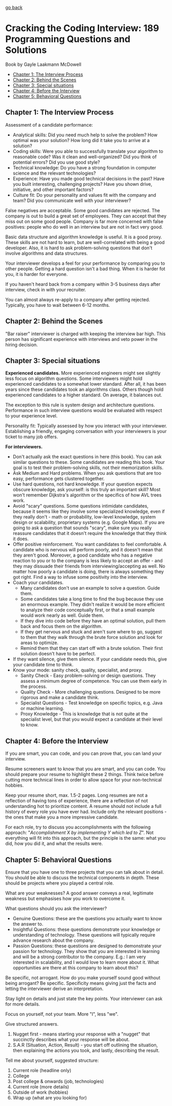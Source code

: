[go back](https://github.com/pkardas/learning)

# Cracking the Coding Interview: 189 Programming Questions and Solutions

Book by Gayle Laakmann McDowell

- [Chapter 1: The Interview Process](#chapter-1-the-interview-process)
- [Chapter 2: Behind the Scenes](#chapter-2-behind-the-scenes)
- [Chapter 3: Special situations](#chapter-3-special-situations)
- [Chapter 4: Before the Interview](#chapter-4-before-the-interview)
- [Chapter 5: Behavioral Questions](#chapter-5-behavioral-questions)

## Chapter 1: The Interview Process

Assessment of a candidate performance:

- Analytical skills: Did you need much help to solve the problem? How optimal was your solution? How long did it take
  you to arrive at a solution?
- Coding skills: Were you able to successfully translate your algorithm to reasonable code? Was it clean and
  well-organized? Did you think of potential errors? Did you use good style?
- Technical knowledge: Do you have a strong foundation in computer science and the relevant technologies?
- Experience: Have you made good technical decisions in the past? Have you built interesting, challenging projects? Have
  you shown drive, initiative, and other important factors?
- Culture fit: Do your personality and values fit with the company and team? Did you communicate well with your
  interviewer?

False negatives are acceptable. Some good candidates are rejected. The company is out to build a great set of employees.
They can accept that they miss out on some good people. Company is far more concerned with false positives: people who
do well in an interview but are not in fact very good.

Basic data structure and algorithm knowledge is useful. It is a good proxy. These skills are not hard to learn, but are
well-correlated with being a good developer. Also, it is hard to ask problem-solving questions that don't involve
algorithms and data structures.

Your interviewer develops a feel for your performance by comparing you to other people. Getting a hard question isn't a
bad thing. When it is harder fot you, it is harder for everyone.

If you haven't heard back from a company within 3-5 business days after interview, check in with your recruiter.

You can almost always re-apply to a company after getting rejected. Typically, you have to wait between 6-12 months.

## Chapter 2: Behind the Scenes

"Bar raiser" interviewer is charged with keeping the interview bar high. This person has significant experience with
interviews and veto power in the hiring decision.

## Chapter 3: Special situations

**Experienced candidates.** More experienced engineers might see slightly less focus on algorithm questions. Some
interviewers might hold experienced candidates to a somewhat lower standard. After all, it has been years since these
candidates took an algorithms class. Others though hold experienced candidates to a higher standard. On average, it
balances out.

The exception to this rule is system design and architecture questions. Performance in such interview questions would be
evaluated with respect to your experience level.

Personality fit: Typically assessed by how you interact with your interviewer. Establishing a friendly, engaging
conversation with your interviewers is your ticket to many job offers.

**For interviewers.**

- Don't actually ask the exact questions in here (this book). You can ask similar questions to these. Some candidates
  are reading this book. Your goal is to test their problem-solving skills, not their memorization skills.
- Ask Medium and Hard problems. When you ask questions that are too easy, performance gets clustered together.
- Use hard questions, not hard knowledge. If your question expects obscure knowledge, ask yourself: is this truly an
  important skill? Most won't remember Dijkstra's algorithm or the specifics of how AVL trees work.
- Avoid "scary" questions. Some questions intimidate candidates, because it seems like they involve some specialized
  knowledge, even if they really don't - math or probability, low-level knowledge, system design or scalability,
  proprietary systems (e.g. Google Maps). If you are going to ask a question that sounds "scary", make sure you really
  reassure candidates that it doesn't require the knowledge that they think it does.
- Offer positive reinforcement. You want candidates to feel comfortable. A candidate who is nervous will perform poorly,
  and it doesn't mean that they aren't good. Moreover, a good candidate who has a negative reaction to you or to the
  company is less likely to accept an offer - and they may dissuade their friends from interviewing/accepting as well.
  No matter how poorly a candidate is doing, there is always something they got right. Find a way to infuse some
  positivity into the interview.
- Coach your candidates.
    - Many candidates don't use an example to solve a question. Guide them.
    - Some candidates take a long time to find the bug because they use an enormous example. They didn't realize it
      would be more efficient to analyze their code conceptually first, or that a small example would work nearly as
      well. Guide them.
    - If they dive into code before they have an optimal solution, pull them back and focus them on the algorithm.
    - If they get nervous and stuck and aren't sure where to go, suggest to them that they walk through the brute force
      solution and look for areas to optimize.
    - Remind them that they can start off with a brute solution. Their first solution doesn't have to be perfect.
- If they want silence, give them silence. If your candidate needs this, give your candidate time to think.
- Know your mode: sanity check, quality, specialist, and proxy.
    - Sanity Check - Easy problem-solving or design questions. They assess a minimum degree of competence. You can use
      them early in the process.
    - Quality Check - More challenging questions. Designed to be more rigorous and make a candidate think.
    - Specialist Questions - Test knowledge on specific topics, e.g. Java or machine learning.
    - Proxy Knowledge - This is knowledge that is not quite at the specialist level, but that you would expect a
      candidate at their level to know.

## Chapter 4: Before the Interview

If you are smart, you can code, and you can prove that, you can land your interview.

Resume screeners want to know that you are smart, and you can code. You should prepare your resume to highlight these 2
things. Think twice before cutting more technical lines in order to allow space for your non-technical hobbies.

Keep your resume short, max. 1.5-2 pages. Long resumes are not a reflection of having tons of experience, there are a
reflection of not understanding hot to prioritize content. A resume should not include a full history of every role you
have ever had. Include only the relevant positions - the ones that make you a more impressive candidate.

For each role, try to discuss you accomplishments with the following approach: "_Accomplishment X by implementing Y
which led to Z_". Not everything will fit into this approach, but the principle is the same: what you did, how you did
it, and what the results were.

## Chapter 5: Behavioral Questions

Ensure that you have one to three projects that you can talk about in detail. You should be able to discuss the
technical components in depth. These should be projects where you played a central role.

What are your weaknesses? A good answer conveys a real, legitimate weakness but emphasises how you work to overcome it.

What questions should you ask the interviewer?

- Genuine Questions: these are the questions you actually want to know the answer to.
- Insightful Questions: these questions demonstrate your knowledge or understanding of technology. These questions will
  typically require advance research about the company.
- Passion Questions: these questions are designed to demonstrate your passion for technology. They show that you are
  interested in learning and will be a strong contributor to the company. E.g.: I am very interested in scalability, and
  I would love to learn more about it. What opportunities are there at this company to learn about this?

Be specific, not arrogant. How do you make yourself sound good without being arrogant? Be specific. Specificity means
giving just the facts and letting the interviewer derive an interpretation.

Stay light on details and just state the key points. Your interviewer can ask for more details.

Focus on yourself, not your team. More "I", less "we".

Give structured answers.

1. Nugget first - means starting your response with a "nugget" that succinctly describes what your response will be
   about.
2. S.A.R (Situation, Action, Result) - you start off outlining the situation, then explaining the actions you took, and
   lastly, describing the result.

Tell me about yourself, suggested structure:

1. Current role (headline only)
2. College
3. Post college & onwards (job, technologies)
4. Current role (more details)
5. Outside of work (hobbies)
6. Wrap up (what are you looking for)
